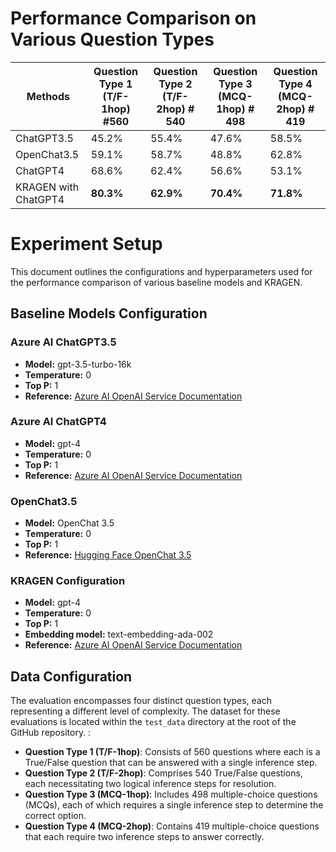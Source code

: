 # Performance Comparison on Various Question Types

| Methods              | Question Type 1 (T/F-1hop) #560 | Question Type 2 (T/F-2hop) # 540 | Question Type 3 (MCQ-1hop) # 498 | Question Type 4 (MCQ-2hop) # 419 |
| -------------------- | ------------------------------- | -------------------------------- | -------------------------------- | -------------------------------- |
| ChatGPT3.5           | 45.2%                           | 55.4%                            | 47.6%                            | 58.5%                            |
| OpenChat3.5          | 59.1%                           | 58.7%                            | 48.8%                            | 62.8%                            |
| ChatGPT4             | 68.6%                           | 62.4%                            | 56.6%                            | 53.1%                            |
| KRAGEN with ChatGPT4 | **80.3%**                       | **62.9%**                        | **70.4%**                        | **71.8%**                        |

# Experiment Setup

This document outlines the configurations and hyperparameters used for the performance comparison of various baseline models and KRAGEN.

## Baseline Models Configuration

### Azure AI ChatGPT3.5

- **Model:** gpt-3.5-turbo-16k
- **Temperature:** 0
- **Top P:** 1
- **Reference:** [Azure AI OpenAI Service Documentation](https://learn.microsoft.com/en-us/azure/ai-services/openai/reference)

### Azure AI ChatGPT4

- **Model:** gpt-4
- **Temperature:** 0
- **Top P:** 1
- **Reference:** [Azure AI OpenAI Service Documentation](https://learn.microsoft.com/en-us/azure/ai-services/openai/reference)

### OpenChat3.5

- **Model:** OpenChat 3.5
- **Temperature:** 0
- **Top P:** 1
- **Reference:** [Hugging Face OpenChat 3.5](https://huggingface.co/openchat/openchat_3.5)

### KRAGEN Configuration

- **Model:** gpt-4
- **Temperature:** 0
- **Top P:** 1
- **Embedding model:** text-embedding-ada-002
- **Reference:** [Azure AI OpenAI Service Documentation](https://learn.microsoft.com/en-us/azure/ai-services/openai/reference)

## Data Configuration

The evaluation encompasses four distinct question types, each representing a different level of complexity. The dataset for these evaluations is located within the `test_data` directory at the root of the GitHub repository.
:

- **Question Type 1 (T/F-1hop)**: Consists of 560 questions where each is a True/False question that can be answered with a single inference step.
- **Question Type 2 (T/F-2hop)**: Comprises 540 True/False questions, each necessitating two logical inference steps for resolution.
- **Question Type 3 (MCQ-1hop)**: Includes 498 multiple-choice questions (MCQs), each of which requires a single inference step to determine the correct option.
- **Question Type 4 (MCQ-2hop)**: Contains 419 multiple-choice questions that each require two inference steps to answer correctly.

